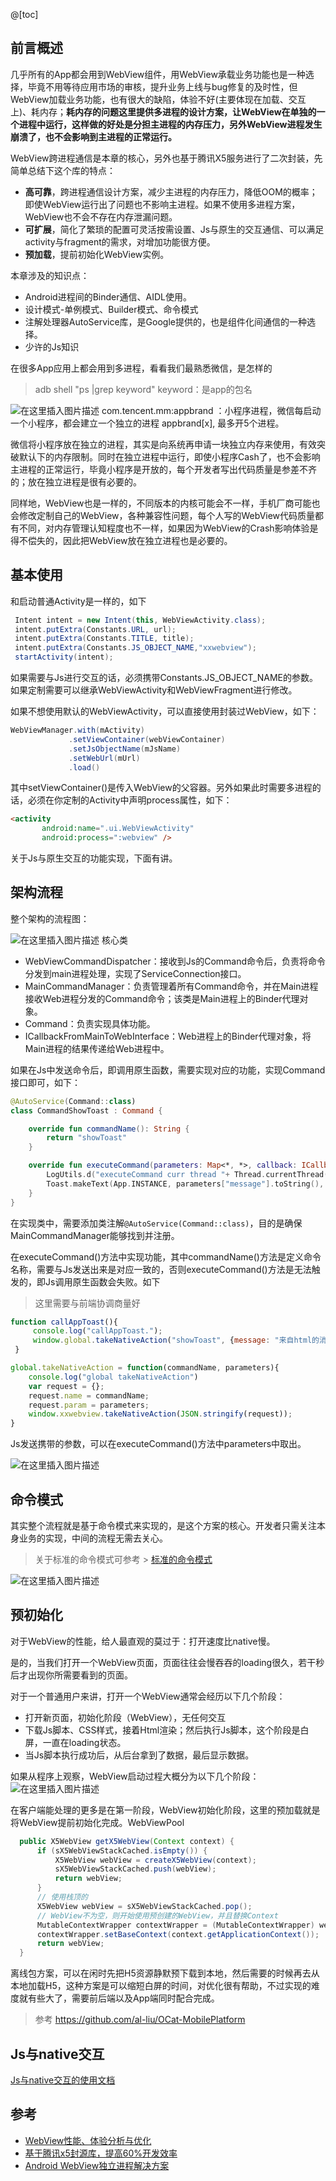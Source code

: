 @[toc]
## 前言概述
几乎所有的App都会用到WebView组件，用WebView承载业务功能也是一种选择，毕竟不用等待应用市场的审核，提升业务上线与bug修复的及时性，但WebView加载业务功能，也有很大的缺陷，体验不好(主要体现在加载、交互上)、耗内存；**耗内存的问题这里提供多进程的设计方案，让WebView在单独的一个进程中运行，这样做的好处是分担主进程的内存压力，另外WebView进程发生崩溃了，也不会影响到主进程的正常运行。**

WebView跨进程通信是本章的核心，另外也基于腾讯X5服务进行了二次封装，先简单总结下这个库的特点：

 - **高可靠**，跨进程通信设计方案，减少主进程的内存压力，降低OOM的概率；即使WebView运行出了问题也不影响主进程。如果不使用多进程方案，WebView也不会不存在内存泄漏问题。
 -  **可扩展**，简化了繁琐的配置可灵活按需设置、Js与原生的交互通信、可以满足activity与fragment的需求，对增加功能很方便。
 -  **预加载**，提前初始化WebView实例。

本章涉及的知识点：

 - Android进程间的Binder通信、AIDL使用。
 - 设计模式-单例模式、Builder模式、命令模式
 - 注解处理器AutoService库，是Google提供的，也是组件化间通信的一种选择。
 - 少许的Js知识

在很多App应用上都会用到多进程，看看我们最熟悉微信，是怎样的

> adb shell "ps |grep keyword"
> keyword：是app的包名

![在这里插入图片描述](https://img-blog.csdnimg.cn/ca308b316bf64a25aed37d0ce87e5527.png?x-oss-process=image/watermark,type_ZmFuZ3poZW5naGVpdGk,shadow_10,text_aHR0cHM6Ly9ibG9nLmNzZG4ubmV0L2h6dzIwMTc=,size_16,color_FFFFFF,t_70)
com.tencent.mm:appbrand ：小程序进程，微信每启动一个小程序，都会建立一个独立的进程 appbrand[x], 最多开5个进程。

微信将小程序放在独立的进程，其实是向系统再申请一块独立内存来使用，有效突破默认下的内存限制。同时在独立进程中运行，即使小程序Cash了，也不会影响主进程的正常运行，毕竟小程序是开放的，每个开发者写出代码质量是参差不齐的；放在独立进程是很有必要的。

同样地，WebView也是一样的，不同版本的内核可能会不一样，手机厂商可能也会修改定制自己的WebView，各种兼容性问题，每个人写的WebView代码质量都有不同，对内存管理认知程度也不一样，如果因为WebView的Crash影响体验是得不偿失的，因此把WebView放在独立进程也是必要的。

## 基本使用
和启动普通Activity是一样的，如下

```java
 Intent intent = new Intent(this, WebViewActivity.class);
 intent.putExtra(Constants.URL, url);
 intent.putExtra(Constants.TITLE, title);
 intent.putExtra(Constants.JS_OBJECT_NAME,"xxwebview");
 startActivity(intent);
```
如果需要与Js进行交互的话，必须携带Constants.JS_OBJECT_NAME的参数。如果定制需要可以继承WebViewActivity和WebViewFragment进行修改。

如果不想使用默认的WebViewActivity，可以直接使用封装过WebView，如下：

```java
WebViewManager.with(mActivity)
             .setViewContainer(webViewContainer)
             .setJsObjectName(mJsName)
             .setWebUrl(mUrl)
             .load()
```
其中setViewContainer()是传入WebView的父容器。另外如果此时需要多进程的话，必须在你定制的Activity中声明process属性，如下：
```html
<activity
       android:name=".ui.WebViewActivity"
       android:process=":webview" />
```

关于Js与原生交互的功能实现，下面有讲。

## 架构流程
整个架构的流程图：

![在这里插入图片描述](https://img-blog.csdnimg.cn/31ec2be9b5b744a39ee48c1bba1965f5.png?x-oss-process=image/watermark,type_ZmFuZ3poZW5naGVpdGk,shadow_10,text_aHR0cHM6Ly9ibG9nLmNzZG4ubmV0L2h6dzIwMTc=,size_16,color_FFFFFF,t_70)
核心类

 - WebViewCommandDispatcher：接收到Js的Command命令后，负责将命令分发到main进程处理，实现了ServiceConnection接口。
 - MainCommandManager：负责管理着所有Command命令，并在Main进程接收Web进程分发的Command命令；该类是Main进程上的Binder代理对象。
 -  Command：负责实现具体功能。
 -  ICallbackFromMainToWebInterface：Web进程上的Binder代理对象，将Main进程的结果传递给Web进程中。

 如果在Js中发送命令后，即调用原生函数，需要实现对应的功能，实现Command接口即可，如下：

```kotlin
@AutoService(Command::class)
class CommandShowToast : Command {

    override fun commandName(): String {
        return "showToast"
    }

    override fun executeCommand(parameters: Map<*, *>, callback: ICallbackFromMainToWebInterface) {
        LogUtils.d("executeCommand curr thread "+ Thread.currentThread().name)
        Toast.makeText(App.INSTANCE, parameters["message"].toString(), Toast.LENGTH_SHORT).show()
    }
}
```

在实现类中，需要添加类注解`@AutoService(Command::class)`，目的是确保MainCommandManager能够找到并注册。

在executeCommand()方法中实现功能，其中commandName()方法是定义命令名称，需要与Js发送出来是对应一致的，否则executeCommand()方法是无法触发的，即Js调用原生函数会失败。如下

> 这里需要与前端协调商量好

```javascript
function callAppToast(){
     console.log("callAppToast.");
     window.global.takeNativeAction("showToast", {message: "来自html的消息"});
 }

global.takeNativeAction = function(commandName, parameters){
    console.log("global takeNativeAction")
    var request = {};
    request.name = commandName;
    request.param = parameters;
    window.xxwebview.takeNativeAction(JSON.stringify(request));
}

```
Js发送携带的参数，可以在executeCommand()方法中parameters中取出。

![在这里插入图片描述](https://img-blog.csdnimg.cn/290bb27011e540b6802a45d8c3f906ef.png?x-oss-process=image/watermark,type_ZmFuZ3poZW5naGVpdGk,shadow_10,text_aHR0cHM6Ly9ibG9nLmNzZG4ubmV0L2h6dzIwMTc=,size_16,color_FFFFFF,t_70)

## 命令模式
其实整个流程就是基于命令模式来实现的，是这个方案的核心。开发者只需关注本身业务的实现，中间的流程无需去关心。

> 关于标准的命令模式可参考  > [标准的命令模式](https://www.runoob.com/design-pattern/command-pattern.html)


![在这里插入图片描述](https://img-blog.csdnimg.cn/c05ca4b4085b42959e5c21901856df8d.png?x-oss-process=image/watermark,type_ZmFuZ3poZW5naGVpdGk,shadow_10,text_aHR0cHM6Ly9ibG9nLmNzZG4ubmV0L2h6dzIwMTc=,size_16,color_FFFFFF,t_70)

## 预初始化
对于WebView的性能，给人最直观的莫过于：打开速度比native慢。

是的，当我们打开一个WebView页面，页面往往会慢吞吞的loading很久，若干秒后才出现你所需要看到的页面。

对于一个普通用户来讲，打开一个WebView通常会经历以下几个阶段：

 - 打开新页面，初始化阶段（WebView），无任何交互
 - 下载Js脚本、CSS样式，接着Html渲染；然后执行Js脚本，这个阶段是白屏，一直在loading状态。
 - 当Js脚本执行成功后，从后台拿到了数据，最后显示数据。

如果从程序上观察，WebView启动过程大概分为以下几个阶段：
![在这里插入图片描述](https://img-blog.csdnimg.cn/deed4343729f4fd8ad0d2535233732df.png?x-oss-process=image/watermark,type_ZmFuZ3poZW5naGVpdGk,shadow_10,text_aHR0cHM6Ly9ibG9nLmNzZG4ubmV0L2h6dzIwMTc=,size_16,color_FFFFFF,t_70)

在客户端能处理的更多是在第一阶段，WebView初始化阶段，这里的预加载就是将WebView提前初始化完成。WebViewPool

```java
  public X5WebView getX5WebView(Context context) {
      if (sX5WebViewStackCached.isEmpty()) {
          X5WebView webView = createX5WebView(context);
          sX5WebViewStackCached.push(webView);
          return webView;
      }
      // 使用栈顶的
      X5WebView webView = sX5WebViewStackCached.pop();
      // WebView不为空，则开始使用预创建的WebView，并且替换Context
      MutableContextWrapper contextWrapper = (MutableContextWrapper) webView.getContext();
      contextWrapper.setBaseContext(context.getApplicationContext());
      return webView;
  }
```

离线包方案，可以在闲时先把H5资源静默预下载到本地，然后需要的时候再去从本地加载H5，这种方案是可以缩短白屏的时间，对优化很有帮助，不过实现的难度就有些大了，需要前后端以及App端同时配合完成。

> 参考 https://github.com/al-liu/OCat-MobilePlatform

## Js与native交互

[Js与native交互的使用文档](https://github.com/751496032/hYi-sdk)

##  参考

 - [WebView性能、体验分析与优化](https://tech.meituan.com/2017/06/09/webviewperf.html)
 - [基于腾讯x5封源库，提高60%开发效率](https://juejin.cn/post/6844903950785708040#heading-27)
 - [Android WebView独立进程解决方案](https://www.jianshu.com/p/b66c225c19e2)

